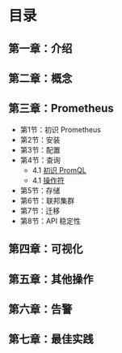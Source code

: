 # 目录

## 第一章：介绍

## 第二章：概念

## 第三章：Prometheus

- 第1节：初识 Prometheus
- 第2节：安装
- 第3节：配置
- 第4节：查询
    - 4.1 [初识 PromQL](4-prometheus/basics.md)
    - 4.1 [操作符](4-prometheus/operators.md)
- 第5节：存储
- 第6节：联邦集群
- 第7节：迁移
- 第8节：API 稳定性

## 第四章：可视化

## 第五章：其他操作

## 第六章：告警

## 第七章：最佳实践

